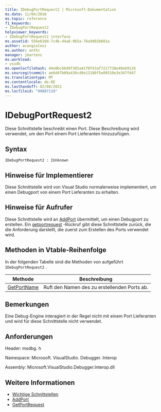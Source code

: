```yaml
---
title: IDebugPortRequest2 | Microsoft-Dokumentation
ms.date: 11/04/2016
ms.topic: reference
f1_keywords:
- IDebugPortRequest2
helpviewer_keywords:
- IDebugPortRequest2 interface
ms.assetid: 556e610d-7c4b-44a8-965a-76a9d02b601a
author: acangialosi
ms.author: anthc
manager: jmartens
ms.workload:
- vssdk
ms.openlocfilehash: 44e0bc66d9f385a41f0f43af7217738e40e69126
ms.sourcegitcommit: ae6d47b09a439cd0e13180f5e89510e3e347fd47
ms.translationtype: MT
ms.contentlocale: de-DE
ms.lasthandoff: 02/08/2021
ms.locfileid: "99887119"
---
```

# <a name="idebugportrequest2"></a>IDebugPortRequest2
Diese Schnittstelle beschreibt einen Port. Diese Beschreibung wird verwendet, um den Port einem Port Lieferanten hinzuzufügen.

## <a name="syntax"></a>Syntax

```
IDebugPortRequest2 : IUnknown
```

## <a name="notes-for-implementers"></a>Hinweise für Implementierer
 Diese Schnittstelle wird von Visual Studio normalerweise implementiert, um einen Debugport von einem Port Lieferanten zu erhalten.

## <a name="notes-for-callers"></a>Hinweise für Aufrufer
 Diese Schnittstelle wird an [AddPort](../../../extensibility/debugger/reference/idebugportsupplier2-addport.md) übermittelt, um einen Debugport zu erstellen. Ein [getportrequest](../../../extensibility/debugger/reference/idebugport2-getportrequest.md) -Rückruf gibt diese Schnittstelle zurück, die die Anforderung darstellt, die zuerst zum Erstellen des Ports verwendet wird.

## <a name="methods-in-vtable-order"></a>Methoden in Vtable-Reihenfolge
 In der folgenden Tabelle sind die Methoden von aufgeführt `IDebugPortRequest2` .

|Methode|Beschreibung|
|------------|-----------------|
|[GetPortName](../../../extensibility/debugger/reference/idebugportrequest2-getportname.md)|Ruft den Namen des zu erstellenden Ports ab.|

## <a name="remarks"></a>Bemerkungen
 Eine Debug-Engine interagiert in der Regel nicht mit einem Port Lieferanten und wird für diese Schnittstelle nicht verwendet.

## <a name="requirements"></a>Anforderungen
 Header: msdbg. h

 Namespace: Microsoft. VisualStudio. Debugger. Interop

 Assembly: Microsoft.VisualStudio.Debugger.Interop.dll

## <a name="see-also"></a>Weitere Informationen
- [Wichtige Schnittstellen](../../../extensibility/debugger/reference/core-interfaces.md)
- [AddPort](../../../extensibility/debugger/reference/idebugportsupplier2-addport.md)
- [GetPortRequest](../../../extensibility/debugger/reference/idebugport2-getportrequest.md)
